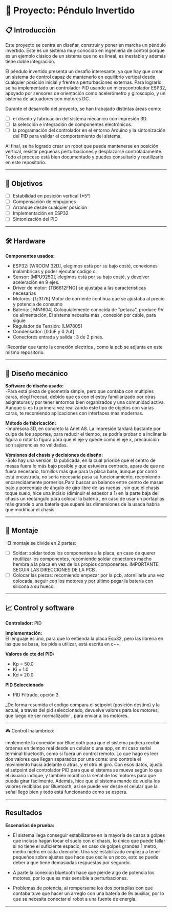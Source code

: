 # 🧩 Proyecto: Péndulo Invertido

## 📋 Introducción
Este proyecto se centra en diseñar, construir y poner en marcha un péndulo invertido. Este es un sistema muy conocido en ingeniería de control porque es un ejemplo clásico de un sistema que no es lineal, es inestable y además tiene doble integración. 

El péndulo invertido presenta un desafío interesante, ya que hay que crear un sistema de control capaz de mantenerlo en equilibrio vertical desde cualquier posición inicial y frente a perturbaciones externas. Para lograrlo, se ha implementado un controlador PID usando un microcontrolador ESP32, apoyado por sensores de orientación como acelerómetro y giroscopio, y un sistema de actuadores con motores DC. 

Durante el desarrollo del proyecto, se han trabajado distintas áreas como:
- [ ] el diseño y fabricación del sistema mecánico con impresión 3D.
- [ ] la selección e integración de componentes electrónicos.
- [ ] la programación del controlador en el entorno Arduino y la sintonización del PID para validar el comportamiento del sistema.

Al final, se ha logrado crear un robot que puede mantenerse en posición vertical, resistir pequeñas perturbaciones y desplazarse controladamente. Todo el proceso está bien documentado y puedes consultarlo y reutilizarlo en este repositorio.

---

## 🎯 Objetivos
- [ ] Estabilidad en posición vertical (±5°)
- [ ] Compensación de empujones
- [ ] Arranque desde cualquier posición
- [ ] Implementación en ESP32
- [ ] Sintonización del PID

---

## 🛠️ Hardware
**Componentes usados:**
- ESP32: [WROOM 32D], elegimos está por su bajo costé, conexiones inalambricas y poder ejecutar codigo c.
- Sensor: [MPU9250], elegimos está por su bajo costé, y devolver aceleración en 9 ejes.
- Driver de motor: [TB6612FNG] se ajustaba a las caracteristicas necesarias
- Motores: [fz3176] Motor de corriente continua que se ajustaba al precio y potencia de consumo
- Batería: [ MN1604] Coloquialemente conocida de "petaca", produce 9V de alimentación, El sistema necesita más , conexión por cable, para siguie
- Regulador de Tensión: [LM7805]
- Condensador: [0.1uF y 0.2uf]
- Conectores entrada y salida :  3 de 2 pines.

-Recordar que tanto la conexión electrica , como la pcb se adjunta en este mismo repositorio.

---

## 🧱 Diseño mecánico
**Software de diseño usado:**  
-Para está pieza de geometría simple, pero que contaba con multiples caras, elegí freecad, debido que es con el estoy familiarizado por otras asignaturas y por tener entornos bien organizados y una comunidad activa. Aunque si es tu primera vez realizando este tipo de objetos con varias caras, te recomiendo aplicaciones con interfaces más modernas.

**Método de fabricación:**  
-Impresora 3D, en concreto la Anet A8. La impresión tardará bastante por culpa de los soportes, para reducir el tiempo, se podría probar o a inclinar la figura o rotar la figura para que el eje y quede como el eje x, precauición  son sujerencias no validadas. 

**Versiones del chasis y decisiones de diseño:**  
-Solo hay una versión, la publicada, en la cual prioricé que el centro de masas fuera lo más bajo posible y que estuviera centrado, apare de que no fuera necesario, tornillos más que para la placa base, aunque por como está  encastrada, no sería necesaría pasa su funcionamiento, recomiendo encarecidamente pornerlos.Para buscar un balance entre centro de masas bajo y porcentaje de ángulo de giro libre de las ruedas , sin que el chasis toque suelo, hice una incisio (diminuir el espesor a 1) en la parte baja del chasis un rectangulo para colocar la bateria , en caso de usar un portapilas más grande o una batería que superé las dimensiones de la usada habría que modificar el chasis.

---

## 🔌 Montaje
-El montaje se divide en 2 partes:
- [ ] Soldar: soldar todos los componentes a la placa, en caso de querer reutilizar los componentes, recomiendo soldar conectores macho hembra a la placa en vez de los propios componentes. IMPORTANTE SEGUIR LAS DIRECCIONES DE LA PCB .
- [ ] Colocar las piezas: recomiendo empezar por la pcb, atornillarla una vez colocada, seguir con los motores y por último pegar la batería con silicona a su hueco. 
---


## 📈 Control y software
**Controlador:** PID

**Implementación:**  
El lenguaje es .ino, para que lo entienda la placa Esp32, pero las libreria en las que se basa, los pids a utilizar, está escrita en c++.

**Valores de cte del PID:**  
- Kp = 50.0
- Ki = 1.0
- Kd = 20.0

**PID Seleccionado**
- PID Filtrado, opción 3.


_De forma resumida el codigo  compara el setpoint (posición destino) y la actual, a través del pid seleccionado, devuelve valores para los motores, que luego de ser normalizador , para enviar a los motores.

---

🎮 Control Inalambrico:

implementé la conexión por Bluetooth para que el sistema pudiera recibir órdenes en tiempo real desde un celular o una app, en mi caso serial terminal bluetooth, como si fuera un control remoto. Lo que hago es leer dos valores que llegan separados por una coma: uno controla el movimiento hacia adelante o atrás, y el otro el giro. Con esos datos, ajusto el setpoint del controlador PID para que el sistema se mueva según lo que el usuario indique, y también modifico la señal de los motores para que pueda girar fácilmente. Además, hice que el sistema mande de vuelta los valores recibidos por Bluetooth, así se puede ver desde el celular que la señal llegó bien y todo está funcionando como se espera.

---

## Resultados
**Escenarios de prueba:**
- El sistema llega conseguir estabilizarse en la mayoría de casos a golpes que incluso hagan tocar el suelo con el chasis, lo único que puede fallar si no tiene el suficiente espacio, en caso de golpes grandes 1 metro, medio metro en cada dirección. Una vez estabilizado empieza a tener pequeños sobre ajustes que hace que oscile un poco, esto se puede deber a que tiene demasiadas respuestas por segundo.

- A parte la conexión bluetooth hace que pierde algo de potencia los motores, por lo que es más sensible a perturbaciones.

- Problemas de potencia, al romperseme los dos portapilas con que contaba tuve que hacer un arreglo con una batería de 9v auxiliar, por lo que se necesita conectar el robot a una fuente de energía. 

  
---
